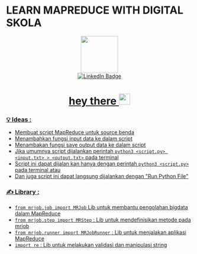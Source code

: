 # LEARN MAPREDUCE WITH DIGITAL SKOLA

<div id="header" align="center">
  <img src="https://media.giphy.com/media/cjbfyJrICOaKIXBWyG/giphy.gif" width="100"/>
</div>

<div id="badges" align="center">
  <a href="https://www.linkedin.com/in/sakabuana31/">
    <img src="https://img.shields.io/badge/LinkedIn-blue?style=for-the-badge&logo=linkedin&logoColor=white" alt="LinkedIn Badge"/>
</div>

<h1 align="center">
  hey there
  <img src="https://media.giphy.com/media/hvRJCLFzcasrR4ia7z/giphy.gif" width="30px"/>
</h1>

### :bulb: Ideas :
- Membuat script MapReduce untuk source benda
- Menambahkan fungsi input data ke dalam script
- Menambakan fungsi save output data ke dalam script
- Jika umumnya script dijalankan perintah `python3 <script.py> <input.txt> > <output.txt>` pada terminal
- Script ini dapat dijalan kan hanya dengan perintah `python3 <script.py>` pada terminal atau
- Dan juga script ini dapat langsung dijalankan dengan "Run Python File"

### :writing_hand: Library :
- `from mrjob.job import MRJob` Lib untuk membantu pengolahan bigdata dalam MapReduce
- `from mrjob.step import MRStep` : Lib untuk mendefinisikan metode pada mrjob
- `from mrjob.runner import MRJobRunner` : Lib untuk menjalakan aplikasi MapReduce
- `import re` : Lib untuk melakukan validasi dan manipulasi string
